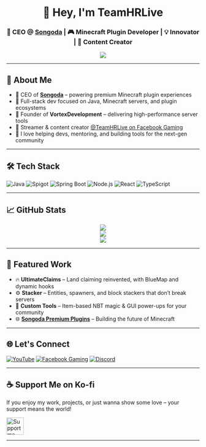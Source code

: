 <h1 align="center">👋 Hey, I'm TeamHRLive</h1>
<h3 align="center">🚀 CEO @ <a href="https://songoda.com">Songoda</a> | 🎮 Minecraft Plugin Developer | 💡 Innovator | 🎥 Content Creator</h3>

<p align="center">
  <img src="https://readme-typing-svg.herokuapp.com?font=Fira+Code&size=20&pause=1000&color=00F7FF&center=true&vCenter=true&width=600&lines=CEO+of+Songoda+%7C+Minecraft+Plugin+Pro;Building+Communities+%7C+Empowering+Creators;Welcome+to+my+Dev+World!+%F0%9F%9A%80" />
</p>

---

## 🧠 About Me

- 👑 CEO of [**Songoda**](https://songoda.com) – powering premium Minecraft plugin experiences  
- 🔧 Full-stack dev focused on Java, Minecraft servers, and plugin ecosystems  
- 🧩 Founder of **VortexDevelopment** – delivering high-performance server tools  
- 🎥 Streamer & content creator [@TeamHRLive on Facebook Gaming](https://www.facebook.com/gaming/TeamHRLive)  
- 💬 I love helping devs, mentoring, and building tools for the next-gen community  

---

## 🛠 Tech Stack

![Java](https://img.shields.io/badge/Java-ED8B00?style=for-the-badge&logo=openjdk&logoColor=white)
![Spigot](https://img.shields.io/badge/Spigot-E05D44?style=for-the-badge)
![Spring Boot](https://img.shields.io/badge/Spring_Boot-6DB33F?style=for-the-badge&logo=spring-boot&logoColor=white)
![Node.js](https://img.shields.io/badge/Node.js-339933?style=for-the-badge&logo=node.js&logoColor=white)
![React](https://img.shields.io/badge/React-20232A?style=for-the-badge&logo=react&logoColor=61DAFB)
![TypeScript](https://img.shields.io/badge/TypeScript-3178C6?style=for-the-badge&logo=typescript&logoColor=white)

---

## 📈 GitHub Stats

<div align="center">
  <img src="https://github-readme-stats.vercel.app/api?username=TeamHRLive&show_icons=true&theme=tokyonight&hide_border=true" />
  <br/>
  <img src="https://github-readme-streak-stats.herokuapp.com/?user=TeamHRLive&theme=tokyonight&hide_border=true" />
  <br/>
  <img src="https://github-readme-stats.vercel.app/api/top-langs/?username=TeamHRLive&layout=compact&theme=tokyonight&hide_border=true" />
</div>

---

## 🌟 Featured Work

- 🔥 **UltimateClaims** – Land claiming reinvented, with BlueMap and dynamic hooks  
- ⚙️ **Stacker** – Entities, spawners, and block stackers that don’t break servers  
- 🧰 **Custom Tools** – Item-based NBT magic & GUI power-ups for your community  
- 🌐 [**Songoda Premium Plugins**](https://songoda.com/marketplace) – Building the future of Minecraft  

---

## 🌐 Let's Connect

[![YouTube](https://img.shields.io/badge/YouTube-%23FF0000.svg?&style=for-the-badge&logo=YouTube&logoColor=white)](https://youtube.com/@TeamHRLive)
[![Facebook Gaming](https://img.shields.io/badge/Facebook_Gaming-1877F2?style=for-the-badge&logo=facebook&logoColor=white)](https://www.facebook.com/gaming/TeamHRLive)
[![Discord](https://img.shields.io/badge/Discord-5865F2?style=for-the-badge&logo=discord&logoColor=white)](https://discord.gg/yourserver)

---

## ☕ Support Me on Ko-fi

If you enjoy my work, projects, or just wanna show some love – your support means the world!

<a href="https://ko-fi.com/teamhr" target="_blank">
  <img src="https://storage.ko-fi.com/cdn/kofi_button_red.png" height="45" alt="Support me on Ko-fi" />
</a>

---
